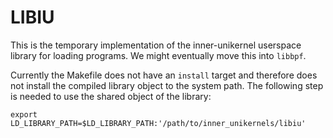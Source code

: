 # LIBIU

This is the temporary implementation of the inner-unikernel userspace library
for loading programs. We might eventually move this into `libbpf`.

Currently the Makefile does not have an `install` target and therefore does not
install the compiled library object to the system path. The following step is
needed to use the shared object of the library:
```console
export LD_LIBRARY_PATH=$LD_LIBRARY_PATH:'/path/to/inner_unikernels/libiu'
```